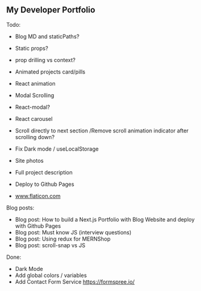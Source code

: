 ## My Developer Portfolio

Todo:

- Blog MD and staticPaths?
- Static props?
- prop drilling vs context?

- Animated projects card/pills
- React animation
- Modal Scrolling
- React-modal?
- React carousel
- Scroll directly to next section /Remove scroll animation indicator after scrolling down?

- Fix Dark mode / useLocalStorage

- Site photos
- Full project description
- Deploy to Github Pages

- www.flaticon.com

Blog posts:

- Blog post: How to build a Next.js Portfolio with Blog Website and deploy with Github Pages
- Blog post: Must know JS (interview questions)
- Blog post: Using redux for MERNShop
- Blog post: scroll-snap vs JS

Done:

- Dark Mode
- Add global colors / variables
- Add Contact Form Service https://formspree.io/
